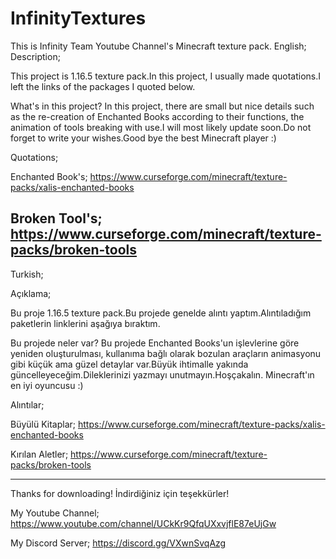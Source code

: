 # InfinityTextures
This is Infinity Team Youtube Channel's Minecraft texture pack.
English;
Description;

This project is 1.16.5 texture pack.In this project, I usually made quotations.I left the links of the packages I quoted below.

What's in this project?
In this project, there are small but nice details such as the re-creation of Enchanted Books according to their functions, the animation of tools breaking with use.I will most likely update soon.Do not forget to write your wishes.Good bye the best Minecraft player :)

Quotations;

Enchanted Book's;
https://www.curseforge.com/minecraft/texture-packs/xalis-enchanted-books

Broken Tool's;
https://www.curseforge.com/minecraft/texture-packs/broken-tools
-----------------------------------------------------------------------------------------------------------------------------------------------------------------

Turkish;

Açıklama;

Bu proje 1.16.5 texture pack.Bu projede genelde alıntı yaptım.Alıntıladığım paketlerin linklerini aşağıya bıraktım.

Bu projede neler var?
Bu projede Enchanted Books'un işlevlerine göre yeniden oluşturulması, kullanıma bağlı olarak bozulan araçların animasyonu gibi küçük ama güzel detaylar var.Büyük ihtimalle yakında güncelleyeceğim.Dileklerinizi yazmayı unutmayın.Hoşçakalın. Minecraft'ın en iyi oyuncusu :)

Alıntılar;

Büyülü Kitaplar;
https://www.curseforge.com/minecraft/texture-packs/xalis-enchanted-books

Kırılan Aletler;
https://www.curseforge.com/minecraft/texture-packs/broken-tools

-----------------------------------------------------------------------------------------------------------------------------------------------------------------
Thanks for downloading!
İndirdiğiniz için teşekkürler!

My Youtube Channel;
https://www.youtube.com/channel/UCkKr9QfqUXxvjflE87eUjGw

My Discord Server;
https://discord.gg/VXwnSvqAzg

